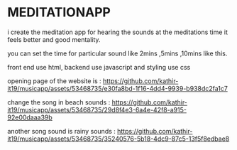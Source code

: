 # MEDITATIONAPP


i create the meditation app for hearing the sounds at the meditations time it feels better and good mentality.

you can set the time for particular sound like 2mins ,5mins ,10mins like this.

front end use html, backend use javascript and styling use css

opening page of the website is : https://github.com/kathir-it19/musicapp/assets/53468735/e30fa8bd-1f16-4dd4-9939-b938dc2fa1c7

change the song in beach sounds : https://github.com/kathir-it19/musicapp/assets/53468735/29d8f4e3-6a4e-42f8-a915-92e00daaa39b

another song sound is rainy sounds : https://github.com/kathir-it19/musicapp/assets/53468735/35240576-5b18-4dc9-87c5-13f5f8edbae8
